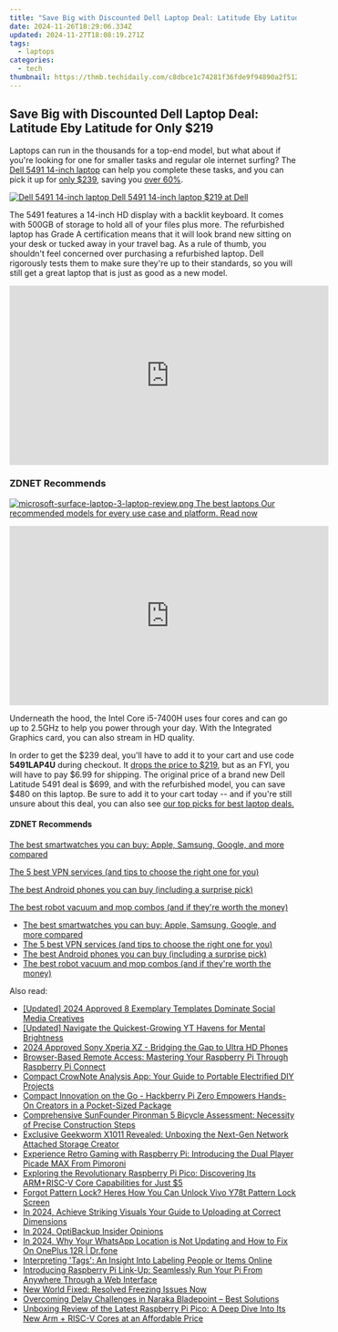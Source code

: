```yaml
---
title: "Save Big with Discounted Dell Laptop Deal: Latitude Eby Latitude for Only $219 | ZDNET"
date: 2024-11-26T18:29:06.334Z
updated: 2024-11-27T18:08:19.271Z
tags:
  - laptops
categories:
  - tech
thumbnail: https://thmb.techidaily.com/c8dbce1c74281f36fde9f94890a2f512f0b16b0264654fcab69e442c169f2b6b.jpg
---
```


## Save Big with Discounted Dell Laptop Deal: Latitude Eby Latitude for Only $219

Laptops can run in the thousands for a top-end model, but what about if you're looking for one for smaller tasks and regular ole internet surfing? The [Dell 5491 14-inch laptop](https://www.anrdoezrs.net/links/9041660/type/dlg/sid/zd-%5F%5FCOM%5FCLICK%5FID%5F%5F-dtp/https://www.dellrefurbished.com/item/dell-latitude-5491-000016/dell-latitude-5491/1.html) can help you complete these tasks, and you can pick it up for [only $239](https://www.anrdoezrs.net/links/9041660/type/dlg/sid/zd-%5F%5FCOM%5FCLICK%5FID%5F%5F-dtp/https://www.dellrefurbished.com/item/dell-latitude-5491-000016/dell-latitude-5491/1.html), saving you [over 60%](https://www.anrdoezrs.net/links/9041660/type/dlg/sid/zd-%5F%5FCOM%5FCLICK%5FID%5F%5F-dtp/https://www.dellrefurbished.com/item/dell-latitude-5491-000016/dell-latitude-5491/1.html).

[![Dell 5491 14-inch laptop](https://www.zdnet.com/a/img/resize/2b5bd552e633c98dda9a65286cbc37d3dca80404/2022/09/13/9f18b632-8261-4113-8877-d0b9900dd293/dell-5491-14-inch-laptop.jpg?auto=webp&fit=crop&height=172.5&width=294) Dell 5491 14-inch laptop $219 at Dell](https://www.anrdoezrs.net/links/9041660/type/dlg/sid/zd-%5F%5FCOM%5FCLICK%5FID%5F%5F-dtp/https://www.dellrefurbished.com/item/dell-latitude-5491-000016/dell-latitude-5491/1.html)

The 5491 features a 14-inch HD display with a backlit keyboard. It comes with 500GB of storage to hold all of your files plus more. The refurbished laptop has Grade A certification means that it will look brand new sitting on your desk or tucked away in your travel bag. As a rule of thumb, you shouldn't feel concerned over purchasing a refurbished laptop. Dell rigorously tests them to make sure they're up to their standards, so you will still get a great laptop that is just as good as a new model.

<!-- affiliate ads begin -->
<iframe width="560" height="315" src="https://www.youtube.com/embed/BmegThMdrJE?si=rILo1FJb9DgnPljV&autoplay=1" title="YouTube video player" frameborder="0" allow="accelerometer; autoplay; clipboard-write; encrypted-media; gyroscope; picture-in-picture; web-share" referrerpolicy="strict-origin-when-cross-origin" allowfullscreen></iframe>
<!-- affiliate ads end -->

### **ZDNET** Recommends

[![microsoft-surface-laptop-3-laptop-review.png](https://www.zdnet.com/a/img/resize/e0f6d314e4806309add28003f30e4e0ed93682c4/2021/02/04/27735ebc-dd78-4651-afc4-160fa0c6a355/microsoft-surface-laptop-3-laptop-review.png?auto=webp&fit=crop&frame=1&height=238.5&width=459) The best laptops Our recommended models for every use case and platform.  Read now](https://www.zdnet.com/article/best-laptop/)

<!-- affiliate ads begin -->
<iframe width="560" height="315" src="https://www.youtube.com/embed/eu4vwlZcMvM?si=4vEczfVU4BUUFP-t&autoplay=1" title="YouTube video player" frameborder="0" allow="accelerometer; autoplay; clipboard-write; encrypted-media; gyroscope; picture-in-picture; web-share" referrerpolicy="strict-origin-when-cross-origin" allowfullscreen></iframe>
<!-- affiliate ads end -->

Underneath the hood, the Intel Core i5-7400H uses four cores and can go up to 2.5GHz to help you power through your day. With the Integrated Graphics card, you can also stream in HD quality.

In order to get the $239 deal, you'll have to add it to your cart and use code **5491LAP4U** during checkout. It [drops the price to $219](https://www.anrdoezrs.net/links/9041660/type/dlg/sid/zd-%5F%5FCOM%5FCLICK%5FID%5F%5F-dtp/https://www.dellrefurbished.com/item/dell-latitude-5491-000016/dell-latitude-5491/1.html), but as an FYI, you will have to pay $6.99 for shipping. The original price of a brand new Dell Latitude 5491 deal is $699, and with the refurbished model, you can save $480 on this laptop. Be sure to add it to your cart today -- and if you're still unsure about this deal, you can also see [our top picks for best laptop deals.](https://www.zdnet.com/article/best-holiday-laptop-deals-2022/)

#### **ZDNET** Recommends

[The best smartwatches you can buy: Apple, Samsung, Google, and more compared](https://www.zdnet.com/article/best-smartwatch/ "The best smartwatches you can buy: Apple, Samsung, Google, and more compared")

[The 5 best VPN services (and tips to choose the right one for you)](https://www.zdnet.com/article/best-vpn/ "The 5 best VPN services (and tips to choose the right one for you)")

[The best Android phones you can buy (including a surprise pick)](https://www.zdnet.com/article/best-android-phone/ "The best Android phones you can buy (including a surprise pick)")

[The best robot vacuum and mop combos (and if they're worth the money)](https://www.zdnet.com/article/best-robot-vacuum-mop/ "The best robot vacuum and mop combos (and if they're worth the money)")

* [The best smartwatches you can buy: Apple, Samsung, Google, and more compared](https://www.zdnet.com/article/best-smartwatch/ "The best smartwatches you can buy: Apple, Samsung, Google, and more compared")
* [The 5 best VPN services (and tips to choose the right one for you)](https://www.zdnet.com/article/best-vpn/ "The 5 best VPN services (and tips to choose the right one for you)")
* [The best Android phones you can buy (including a surprise pick)](https://www.zdnet.com/article/best-android-phone/ "The best Android phones you can buy (including a surprise pick)")
* [The best robot vacuum and mop combos (and if they're worth the money)](https://www.zdnet.com/article/best-robot-vacuum-mop/ "The best robot vacuum and mop combos (and if they're worth the money)")

<ins class="adsbygoogle"
     style="display:block"
     data-ad-format="autorelaxed"
     data-ad-client="ca-pub-7571918770474297"
     data-ad-slot="1223367746"></ins>

<ins class="adsbygoogle"
     style="display:block"
     data-ad-client="ca-pub-7571918770474297"
     data-ad-slot="8358498916"
     data-ad-format="auto"
     data-full-width-responsive="true"></ins>

<span class="atpl-alsoreadstyle">Also read:</span>
<div><ul>
<li><a href="https://instagram-video-recordings.techidaily.com/updated-2024-approved-8-exemplary-templates-dominate-social-media-creatives/"><u>[Updated] 2024 Approved 8 Exemplary Templates Dominate Social Media Creatives</u></a></li>
<li><a href="https://youtube-web.techidaily.com/ed-navigate-the-quickest-growing-yt-havens-for-mental-brightness/"><u>[Updated] Navigate the Quickest-Growing YT Havens for Mental Brightness</u></a></li>
<li><a href="https://extra-guidance.techidaily.com/2024-approved-sony-xperia-xz-bridging-the-gap-to-ultra-hd-phones/"><u>2024 Approved Sony Xperia XZ - Bridging the Gap to Ultra HD Phones</u></a></li>
<li><a href="https://hardware-reviews.techidaily.com/browser-based-remote-access-mastering-your-raspberry-pi-through-raspberry-pi-connect/"><u>Browser-Based Remote Access: Mastering Your Raspberry Pi Through Raspberry Pi Connect</u></a></li>
<li><a href="https://hardware-reviews.techidaily.com/compact-crownote-analysis-app-your-guide-to-portable-electrified-diy-projects/"><u>Compact CrowNote Analysis App: Your Guide to Portable Electrified DIY Projects</u></a></li>
<li><a href="https://hardware-reviews.techidaily.com/compact-innovation-on-the-go-hackberry-pi-zero-empowers-hands-on-creators-in-a-pocket-sized-package/"><u>Compact Innovation on the Go - Hackberry Pi Zero Empowers Hands-On Creators in a Pocket-Sized Package</u></a></li>
<li><a href="https://hardware-reviews.techidaily.com/comprehensive-sunfounder-pironman-5-bicycle-assessment-necessity-of-precise-construction-steps/"><u>Comprehensive SunFounder Pironman 5 Bicycle Assessment: Necessity of Precise Construction Steps</u></a></li>
<li><a href="https://hardware-reviews.techidaily.com/exclusive-geekworm-x1011-revealed-unboxing-the-next-gen-network-attached-storage-creator/"><u>Exclusive Geekworm X1011 Revealed: Unboxing the Next-Gen Network Attached Storage Creator</u></a></li>
<li><a href="https://hardware-reviews.techidaily.com/experience-retro-gaming-with-raspberry-pi-introducing-the-dual-player-picade-max-from-pimoroni/"><u>Experience Retro Gaming with Raspberry Pi: Introducing the Dual Player Picade MAX From Pimoroni</u></a></li>
<li><a href="https://hardware-reviews.techidaily.com/exploring-the-revolutionary-raspberry-pi-pico-discovering-its-armplusrisc-v-core-capabilities-for-just-5/"><u>Exploring the Revolutionary Raspberry Pi Pico: Discovering Its ARM+RISC-V Core Capabilities for Just $5</u></a></li>
<li><a href="https://android-unlock.techidaily.com/forgot-pattern-lock-heres-how-you-can-unlock-vivo-y78t-pattern-lock-screen-by-drfone-android/"><u>Forgot Pattern Lock? Heres How You Can Unlock Vivo Y78t Pattern Lock Screen</u></a></li>
<li><a href="https://youtube-sure.techidaily.com/24-achieve-striking-visuals-your-guide-to-uploading-at-correct-dimensions/"><u>In 2024, Achieve Striking Visuals Your Guide to Uploading at Correct Dimensions</u></a></li>
<li><a href="https://remote-screen-capture.techidaily.com/in-2024-optibackup-insider-opinions/"><u>In 2024, OptiBackup Insider Opinions</u></a></li>
<li><a href="https://location-social.techidaily.com/in-2024-why-your-whatsapp-location-is-not-updating-and-how-to-fix-on-oneplus-12r-drfone-by-drfone-virtual-android/"><u>In 2024, Why Your WhatsApp Location is Not Updating and How to Fix On OnePlus 12R | Dr.fone</u></a></li>
<li><a href="https://tech-renaissance.techidaily.com/interpreting-tags-an-insight-into-labeling-people-or-items-online/"><u>Interpreting 'Tags': An Insight Into Labeling People or Items Online</u></a></li>
<li><a href="https://hardware-reviews.techidaily.com/introducing-raspberry-pi-link-up-seamlessly-run-your-pi-from-anywhere-through-a-web-interface/"><u>Introducing Raspberry Pi Link-Up: Seamlessly Run Your Pi From Anywhere Through a Web Interface</u></a></li>
<li><a href="https://win-blog.techidaily.com/new-world-fixed-resolved-freezing-issues-now/"><u>New World Fixed: Resolved Freezing Issues Now</u></a></li>
<li><a href="https://win-solutions.techidaily.com/overcoming-delay-challenges-in-naraka-bladepoint-best-solutions/"><u>Overcoming Delay Challenges in Naraka Bladepoint – Best Solutions</u></a></li>
<li><a href="https://hardware-reviews.techidaily.com/unboxing-review-of-the-latest-raspberry-pi-pico-a-deep-dive-into-its-new-arm-plus-risc-v-cores-at-an-affordable-price/"><u>Unboxing Review of the Latest Raspberry Pi Pico: A Deep Dive Into Its New Arm + RISC-V Cores at an Affordable Price</u></a></li>
</ul></div>

